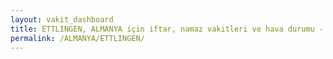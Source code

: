 ```yaml
---
layout: vakit_dashboard
title: ETTLINGEN, ALMANYA için iftar, namaz vakitleri ve hava durumu - ilçe/eyalet seç
permalink: /ALMANYA/ETTLINGEN/
---
```


<script type="text/javascript">
  var GLOBAL_COUNTRY = 'ALMANYA';
  var GLOBAL_CITY = 'ETTLINGEN';
  var GLOBAL_STATE = '';
  var lat = 72;
  var lon = 21;
</script>
